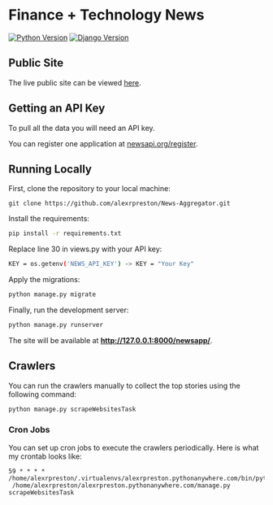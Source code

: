 # Finance + Technology News

[![Python Version](https://img.shields.io/badge/python-3.6-brightgreen.svg)](https://python.org)
[![Django Version](https://img.shields.io/badge/django-2.1-brightgreen.svg)](https://djangoproject.com)

## Public Site
The live public site can be viewed [here](http://alexrpreston.pythonanywhere.com/newsapp/).

## Getting an API Key

To pull all the data you will need an API key.

You can register one application at [newsapi.org/register](https://newsapi.org/register).


## Running Locally

First, clone the repository to your local machine:

```
git clone https://github.com/alexrpreston/News-Aggregator.git
```

Install the requirements:

```bash
pip install -r requirements.txt
```

Replace line 30 in views.py with your API key:
```bash
KEY = os.getenv('NEWS_API_KEY') -> KEY = "Your Key"
```

Apply the migrations:

```bash
python manage.py migrate
```

Finally, run the development server:

```bash
python manage.py runserver
```

The site will be available at **http://127.0.0.1:8000/newsapp/**.

## Crawlers

You can run the crawlers manually to collect the top stories using the following command:

```bash
python manage.py scrapeWebsitesTask
```

### Cron Jobs

You can set up cron jobs to execute the crawlers periodically. Here is what my crontab looks like:

```
59 * * * * /home/alexrpreston/.virtualenvs/alexrpreston.pythonanywhere.com/bin/python
 /home/alexrpreston/alexrpreston.pythonanywhere.com/manage.py scrapeWebsitesTask
```
